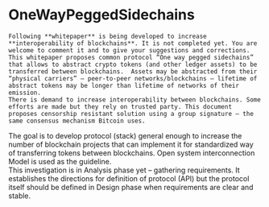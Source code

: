# OneWayPeggedSidechains
    Following **whitepaper** is being developed to increase **interoperability of blockchains**. It is not completed yet. You are welcome to comment it and to give your suggestions and corrections.
    This whitepaper proposes common protocol “One way pegged sidechains” that allows to abstract crypto tokens (and other ledger assets) to be transferred between blockchains.  Assets may be abstracted from their “physical carriers” – peer-to-peer networks/blockchains – lifetime of abstract tokens may be longer than lifetime of networks of their emission.
    There is demand to increase interoperability between blockchains. Some efforts are made but they rely on trusted party. This document proposes censorship resistant solution using a group signature – the same consensus mechanism Bitcoin uses.
The goal is to develop protocol (stack) general enough to increase the number of blockchain projects that can implement it for standardized way of transferring tokens between blockchains. Open system interconnection Model is used as the guideline.   
    This investigation is in Analysis phase yet – gathering requirements. It establishes the directions for definition of protocol (API) but the protocol itself should be defined in Design phase when requirements are clear and stable.
